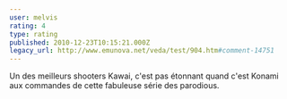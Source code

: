 ```yaml
---
user: melvis
rating: 4
type: rating
published: 2010-12-23T10:15:21.000Z
legacy_url: http://www.emunova.net/veda/test/904.htm#comment-14751
---
```

Un des meilleurs shooters Kawai, c'est pas étonnant quand c'est Konami aux commandes de cette fabuleuse série des parodious.